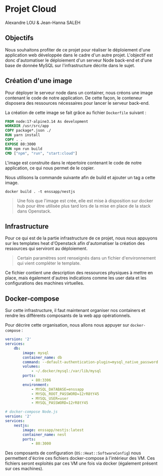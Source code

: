 # Projet Cloud
Alexandre LOU & Jean-Hanna SALEH

## Objectifs

Nous souhaitons profiter de ce projet pour réaliser le déploiement d'une application web développée dans le cadre d'un autre projet. L'objectif est donc d'automatiser le déploiement d'un serveur Node back-end et d'une base de donnée MySQL sur l'infrastructure décrite dans le sujet.

## Création d'une image

Pour déployer le serveur node dans un container, nous créons une image contenant le code de notre application. De cette façon, le conteneur disposera des ressources nécessaires pour lancer le serveur back-end.

La création de cette image se fait grâce au fichier `Dockerfile` suivant :

```Dockerfile
FROM node:17-alpine3.14 As development
WORKDIR /usr/src/app
COPY package*.json ./
RUN yarn install
COPY . .
EXPOSE 80:3000
RUN npm run build
CMD ["npm", "run", "start:cloud"]
```

L'image est construite dans le répertoire contenant le code de notre application, ce qui nous permet de le copier.

Nous utilisons la commande suivante afin de build et ajouter un tag a cette image.

```
docker build . -t enssapp/nestjs
```
> Une fois que l'image est crée, elle est mise à disposition sur docker hub pour être utilisée plus tard lors de la mise en place de la stack dans Openstack.

## Infrastructure

Pour ce qui est de la partie infrastructure de ce projet, nous nous appuyons sur les templates heat d'Openstack afin d'automatiser la création des ressources qui serviront au déploiement.

> Certain paramètres sont renseignés dans un fichier d'environnement qui vient compléter le template.

Ce fichier contient une description des ressources physiques à mettre en place, mais également d'autres indications comme les user data et les configurations des machines virtuelles. 

## Docker-compose

Sur cette infrastructure, il faut maintenant organiser nos containers et rendre les différents composants de la web app opérationnels.

Pour décrire cette organisation, nous allons nous appuyer sur `docker-compose` :

```yaml
version: '2'
services:
    db:
        image: mysql
        container_name: db
        command: --default-authentication-plugin=mysql_native_password
        volumes:
            - ~/.docker/mysql:/var/lib/mysql
        ports:
            - 80:3306
        environment:
            - MYSQL_DATABASE=enssapp
            - MYSQL_ROOT_PASSWORD=12rR8tY45
            - MYSQL_USER=user
            - MYSQL_PASSWORD=12rR8tY45
```
```yaml
# docker-compose Node.js
version: '2'
services:
    nestjs:
        image: enssapp/nestjs:latest
        container_name: nest
        ports:
            - 80:3000
```

Des composants de configuration (`OS::Heat::SoftwareConfig`) nous permettent d'écrire ces fichiers docker-compose à l'intérieur des VM. Ces fichiers seront exploités par ces VM une fois via docker (également présent sur ces machines).